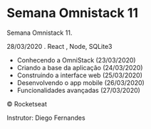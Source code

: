 # Semana Omnistack 11
Semana Omnistack 11. 
 
  28/03/2020 . React , Node, SQLite3

 - Conhecendo a OmniStack (23/03/2020)
 - Criando a base da aplicação (24/03/2020)
 - Construindo a interface web (25/03/2020)
 - Desenvolvendo o app mobile (26/03/2020)
 - Funcionalidades avançadas (27/03/2020)

© Rocketseat

Instrutor: Diego Fernandes
